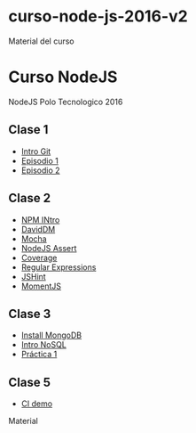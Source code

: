 # curso-node-js-2016-v2
Material del curso

# Curso NodeJS
NodeJS Polo Tecnologico 2016

## Clase 1

- [Intro Git](http://cortezcristian.com/curso-node-js/material/slides/episodio1.html#/3)
- [Episodio 1](http://cortezcristian.com/curso-node-js/material/slides/episodio1.html#/)
- [Episodio 2](http://cortezcristian.com/curso-node-js/material/slides/episodio2.html#/)


## Clase 2

- [NPM INtro](http://cortezcristian.com/curso-node-js/material/slides/episodio2.html#/5)
- [DavidDM](https://david-dm.org/)
- [Mocha](https://mochajs.org/)
- [NodeJS Assert](https://nodejs.org/api/assert.html)
- [Coverage](https://coveralls.io/)
- [Regular Expressions](https://www.cheatography.com/davechild/cheat-sheets/regular-expressions/)
- [JSHint](http://jshint.com/docs/options/)
- [MomentJS](http://momentjs.com/)

## Clase 3

- [Install MongoDB](https://docs.mongodb.com/manual/installation/)
- [Intro NoSQL](http://cortezcristian.com/curso-node-js/material/slides/episodio1.html#/5)
- [Práctica 1](https://github.com/cortezcristian/express4crud/blob/master/README-es.md)

## Clase 5
- [CI demo](https://github.com/cortezcristian/express-ci-sample-class)

Material

